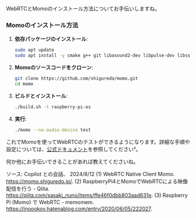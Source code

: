 WebRTCとMomoのインストール方法についてお手伝いしますね。

### Momoのインストール方法

1. **依存パッケージのインストール**:
   ```bash
   sudo apt update
   sudo apt install -y cmake g++ git libasound2-dev libpulse-dev libssl-dev libx11-dev libx264-dev
   ```

2. **Momoのソースコードをクローン**:
   ```bash
   git clone https://github.com/shiguredo/momo.git
   cd momo
   ```

3. **ビルドとインストール**:
   ```bash
   ./build.sh -t raspberry-pi-os
   ```

4. **実行**:
   ```bash
   ./momo --no-audio-device test
   ```

これでMomoを使ってWebRTCのテストができるようになります。詳細な手順や設定については、[公式ドキュメント](https://momo.shiguredo.jp/)を参照してください²。

何か他にお手伝いできることがあれば教えてくださいね。

ソース: Copilot との会話、 2024/8/12
(1) WebRTC Native Client Momo. https://momo.shiguredo.jp/.
(2) RaspberryPi4とMomoでWebRTCによる映像配信を行う - Qiita. https://qiita.com/sasaki_nuno/items/ffe46f0dbb803aad631e.
(3) Raspberry Pi (Momo) で WebRTC - memomem. https://inoookov.hatenablog.com/entry/2020/06/05/222027.